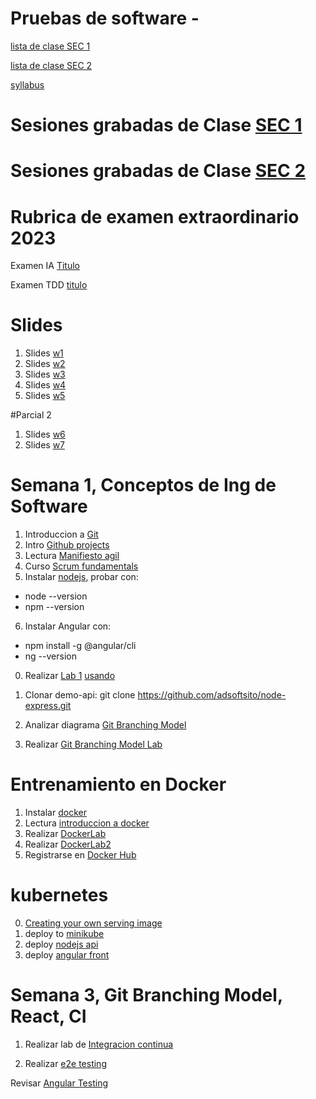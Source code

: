 # Pruebas de software - 

[lista de clase SEC 1](https://docs.google.com/spreadsheets/d/1XNwvxhf7aF4pcgKiun-NY-tatLMJhS4D/edit?usp=sharing&ouid=103318994033956699072&rtpof=true&sd=true)

[lista de clase SEC 2](https://docs.google.com/spreadsheets/d/106WWU_JP-f2grIMehLAIReLMdDjVKe5ts7DBjPp5UM0/edit?usp=sharing)

[syllabus](https://docs.google.com/document/d/1H9nbPj3L5dLbrELgZens8WIjB5eVYBD0/edit)

# Sesiones grabadas de Clase [SEC 1](https://drive.google.com/drive/folders/1cjlqOce-MwIo_RSv8OI9t0dycoqRlafV?usp=sharing)
# Sesiones grabadas de Clase [SEC 2](https://drive.google.com/drive/folders/1hVoDOc7y1UOSj88EYb7TIvTdIvXh6jwc?usp=sharing)

# Rubrica de examen extraordinario 2023
Examen IA [Titulo](https://docs.google.com/document/d/1OlBHexHCOzr831rxTw0nI6xOH3slYMwqz2yMk4xmTno/edit?usp=sharing)

Examen TDD  [titulo](https://docs.google.com/document/d/1WBQlVeKFOYL_6HQ897Wu1IGIeFDxj6w9RlrTNAZWMC8/edit?usp=sharing)


# Slides
1. Slides [w1](https://docs.google.com/presentation/d/1dmR38zfXbz5OImKuMWlomajWvuzTyQu9h99bIuJqj1I/edit?usp=sharing)
2. Slides [w2](https://docs.google.com/presentation/d/1PmCYgs9TKgE7kB4k7ATI6pWGdaPTyKZo1HEiub-RCIk/edit?usp=sharing)
3. Slides [w3](https://docs.google.com/presentation/d/1AYzrjrt8wFag9H6ue7J4VM072gSCSu1dKy9GQ2rXv6o/edit?usp=sharing)
4. Slides [w4](https://docs.google.com/presentation/d/1h4gKGPoNXIx0OML1qf6eLThxgtha3zg_ISUD3YziyQI/edit?usp=sharing)
5. Slides [w5](https://docs.google.com/presentation/d/1oUOxQru3OKAAIJkF-EEFLWIgmoQeTqOY0MEyejn58L8/edit?usp=sharing)

#Parcial 2
1. Slides [w6](https://docs.google.com/presentation/d/1Ig-ewa5ifa4JqhCPOzbEcf-LKW6EZcKK2Ws0o3eyME8/edit?usp=sharing)
2. Slides [w7](https://docs.google.com/presentation/d/16q85zQCj4DZdbakqfJkRo8ZHovYNv5vmVXmeXpYWCck/edit?usp=sharing)


   
# Semana 1,  Conceptos de Ing de Software
1. Introduccion a [Git](https://www.github.com/adsoftsito/tdd/blob/master/w1/tdd_week1_intro_git.pdf)
2. Intro [Github projects](https://www.ssw.com.au/rules/rules-to-better-scrum-using-github)
2. Lectura [Manifiesto agil](https://agilemanifesto.org/)
3. Curso [Scrum fundamentals](https://www.scrumstudy.com/certification/scrum-fundamentals-certified)
5. Instalar [nodejs](https://nodejs.org/es/download/), probar con:
* node --version
* npm --version
6. Instalar Angular con:
* npm install -g @angular/cli
* ng --version
0. Realizar [Lab 1](https://docs.google.com/presentation/d/1AcUrU5uDi_bH3lx-g7yIzXbyADRzmB1n/edit?usp=sharing&ouid=103318994033956699072&rtpof=true&sd=true) [usando](https://docs.google.com/presentation/d/16PWGRuL87S93ggyhgwX6jNsY9qhCTk-k/edit?usp=sharing&ouid=103318994033956699072&rtpof=true&sd=true)
1. Clonar demo-api:  git clone https://github.com/adsoftsito/node-express.git







1. Analizar diagrama [Git Branching Model](https://github.com/adsoftsito/apis/blob/master/w4/gitBranchingModel.pdf)
2. Realizar [Git Branching Model Lab](https://github.com/adsoftsito/apis/blob/master/w4/gitbranching.pdf)

# Entrenamiento en Docker
1. Instalar [docker](https://docs.docker.com/engine/install/centos/)
2. Lectura [introduccion a docker](https://github.com/adsoftsito/web/blob/main/w1/docker_intro.pdf)
3. Realizar [DockerLab](https://github.com/adsoftsito/web/blob/main/w1/dockerlab.pdf)
4. Realizar [DockerLab2](https://github.com/adsoftsito/web/blob/main/w2/dockerlab2.pdf)
5. Registrarse en [Docker Hub](https://hub.docker.com/)

# kubernetes
0. [Creating your own serving image](https://www.tensorflow.org/tfx/serving/docker)
1. deploy to [minikube](https://docs.google.com/presentation/d/1KufW46qT7pr_kWVLWu6iQAnmTD9AkaPoSqT04sHCYfE/edit#slide=id.gcb9a0b074_1_103)
2. deploy [nodejs api](https://github.com/adsoftsito/node-express)
3. deploy [angular front](https://github.com/adsoftsito/calidad_pruebas/blob/main/TC_3004B_Sess5_deploy.pptx)  

# Semana 3,  Git Branching Model, React, CI 
1. Realizar lab de [Integracion continua](https://github.com/adsoftsito/apis/blob/master/w5/tdd_ci.pdf)


3. Realizar [e2e testing](https://docs.google.com/presentation/d/10kqUfAz6EdZ_uHOT6GduhgMnhfCUOePGm7NW-AuA9ho/edit?usp=sharing)

Revisar [Angular Testing](https://angular.io/guide/testing)
